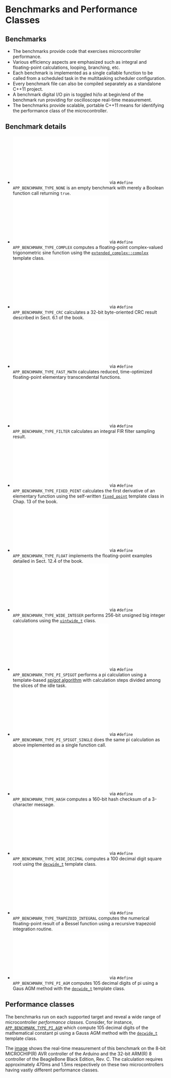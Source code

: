 # Benchmarks and Performance Classes

## Benchmarks

  - The benchmarks provide code that exercises microcontroller performance.
  - Various efficiency aspects are emphasized such as integral and floating-point calculations, looping, branching, etc.
  - Each benchmark is implemented as a single callable function to be called from a scheduled task in the multitasking scheduler configuration.
  - Every benchmark file can also be compiled separately as a standalone C++11 project.
  - A benchmark digital I/O pin is toggled hi/lo at begin/end of the benchmark run providing for oscilloscope real-time measurement.
  - The benchmarks provide scalable, portable C++11 means for identifying the performance class of the microcontroller.

## Benchmark details

  - ![./app_benchmark_none.cpp](./app_benchmark_none.cpp) via `#define APP_BENCHMARK_TYPE_NONE` is an empty benchmark with merely a Boolean function call returning `true`.
  - ![./app_benchmark_complex.cpp](./app_benchmark_complex.cpp) via `#define APP_BENCHMARK_TYPE_COMPLEX` computes a floating-point complex-valued trigonometric sine function using the [`extended_complex::complex`](../../math/extended_complex/extended_complex.h) template class.
  - ![./app_benchmark_crc.cpp](./app_benchmark_crc.cpp) via `#define APP_BENCHMARK_TYPE_CRC` calculates a 32-bit byte-oriented CRC result described in Sect. 6.1 of the book.
  - ![./app_benchmark_fast_math.cpp](./app_benchmark_fast_math.cpp) via `#define APP_BENCHMARK_TYPE_FAST_MATH` calculates reduced, time-optimized floating-point elementary transcendental functions.
  - ![./app_benchmark_filter.cpp](./app_benchmark_filter.cpp) via `#define APP_BENCHMARK_TYPE_FILTER` calculates an integral FIR filter sampling result.
  - ![./app_benchmark_fixed_point.cpp](./app_benchmark_fixed_point.cpp) via `#define APP_BENCHMARK_TYPE_FIXED_POINT` calculates the first derivative of an elementary function using the self-written [`fixed_point`](../../math/fixed_point/fixed_point.h) template class in Chap. 13 of the book.
  - ![./app_benchmark_float.cpp](./app_benchmark_float.cpp) via `#define APP_BENCHMARK_TYPE_FLOAT` implements the floating-point examples detailed in Sect. 12.4 of the book.
  - ![./app_benchmark_wide_integer.cpp](./app_benchmark_wide_integer.cpp) via `#define APP_BENCHMARK_TYPE_WIDE_INTEGER` performs 256-bit unsigned big integer calculations using the [`uintwide_t`](../../math/wide_integer/generic_template_uintwide_t.h) class.
  - ![./app_benchmark_pi_spigot.cpp](./app_benchmark_pi_spigot.cpp) via `#define APP_BENCHMARK_TYPE_PI_SPIGOT` performs a pi calculation using a template-based [_spigot_ algorithm](../../math/constants/pi_spigot_state.h) with calculation steps divided among the slices of the idle task.
  - ![./app_benchmark_pi_spigot_single.cpp](./app_benchmark_pi_spigot_single.cpp) via `#define APP_BENCHMARK_TYPE_PI_SPIGOT_SINGLE` does the same pi calculation as above implemented as a single function call.
  - ![./app_benchmark_hash.cpp](./app_benchmark_hash.cpp) via `#define APP_BENCHMARK_TYPE_HASH` computes a 160-bit hash checksum of a 3-character message.
  - ![./app_benchmark_wide_decimal.cpp](./app_benchmark_wide_decimal.cpp) via `#define APP_BENCHMARK_TYPE_WIDE_DECIMAL` computes a 100 decimal digit square root using the [`decwide_t`](../../math/wide_decimal/decwide_t.h) template class.
  - ![./app_benchmark_trapezoid_integral.cpp](./app_benchmark_trapezoid_integral.cpp) via `#define APP_BENCHMARK_TYPE_TRAPEZOID_INTEGRAL` computes the numerical floating-point result of a Bessel function using a recursive trapezoid integration routine.
  - ![./app_benchmark_pi_agm.cpp](./app_benchmark_pi_agm.cpp) via `#define APP_BENCHMARK_TYPE_PI_AGM` computes 105 decimal digits of pi using a Gaus AGM method with the [`decwide_t`](../../math/wide_decimal/decwide_t.h) template class.

## Performance classes

The benchmarks run on each supported target and reveal a wide range of
microcontroller _performance classes_.
Consider, for instance, [`APP_BENCHMARK_TYPE_PI_AGM`](./app_benchmark_pi_agm.cpp)
which compute 105 decimal digits of the mathematical constant pi using
a Gauss AGM method with the [`decwide_t`](../../math/wide_decimal/decwide_t.h) template class.

The [image](./images/app_benchmark_pi_agm.pdf)
shows the real-time measurement of this benchmark
on the 8-bit MICROCHIP(R) AVR controller of the Arduino
and the 32-bit ARM(R) 8 controller
of the BeagleBone Black Edition, Rev. C.
The calculation requires approximately
470ms and 1.5ms respectively on these two microcontrollers
having vastly different performance classes.
